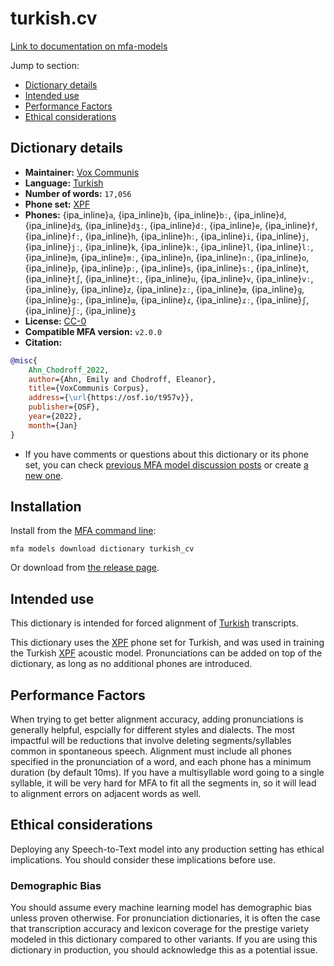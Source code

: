 
# turkish.cv

[Link to documentation on mfa-models](https://mfa-models.readthedocs.io/en/main/dictionary/turkish_cv.html)

Jump to section:

- [Dictionary details](#dictionary-details)
- [Intended use](#intended-use)
- [Performance Factors](#performance-factors)
- [Ethical considerations](#ethical-considerations)

## Dictionary details

- **Maintainer:** [Vox Communis](https://osf.io/t957v/)
- **Language:** [Turkish](https://en.wikipedia.org/wiki/Turkish_language)
- **Number of words:** `17,056`
- **Phone set:** [XPF](https://github.com/CohenPr-XPF/XPF)
- **Phones:** {ipa_inline}`a`, {ipa_inline}`b`, {ipa_inline}`bː`, {ipa_inline}`d`, {ipa_inline}`dʒ`, {ipa_inline}`dʒː`, {ipa_inline}`dː`, {ipa_inline}`e`, {ipa_inline}`f`, {ipa_inline}`fː`, {ipa_inline}`h`, {ipa_inline}`hː`, {ipa_inline}`i`, {ipa_inline}`j`, {ipa_inline}`jː`, {ipa_inline}`k`, {ipa_inline}`kː`, {ipa_inline}`l`, {ipa_inline}`lː`, {ipa_inline}`m`, {ipa_inline}`mː`, {ipa_inline}`n`, {ipa_inline}`nː`, {ipa_inline}`o`, {ipa_inline}`p`, {ipa_inline}`pː`, {ipa_inline}`s`, {ipa_inline}`sː`, {ipa_inline}`t`, {ipa_inline}`tʃ`, {ipa_inline}`tː`, {ipa_inline}`u`, {ipa_inline}`v`, {ipa_inline}`vː`, {ipa_inline}`y`, {ipa_inline}`z`, {ipa_inline}`zː`, {ipa_inline}`œ`, {ipa_inline}`ɡ`, {ipa_inline}`ɡː`, {ipa_inline}`ɯ`, {ipa_inline}`ɾ`, {ipa_inline}`ɾː`, {ipa_inline}`ʃ`, {ipa_inline}`ʃː`, {ipa_inline}`ʒ`
- **License:** [CC-0](https://creativecommons.org/publicdomain/zero/1.0/)
- **Compatible MFA version:** `v2.0.0`
- **Citation:**

```bibtex
@misc{
	Ahn_Chodroff_2022,
	author={Ahn, Emily and Chodroff, Eleanor},
	title={VoxCommunis Corpus},
	address={\url{https://osf.io/t957v}},
	publisher={OSF},
	year={2022},
	month={Jan}
}
```

- If you have comments or questions about this dictionary or its phone set, you can check [previous MFA model discussion posts](https://github.com/MontrealCorpusTools/mfa-models/discussions?discussions_q=Turkish+CV+dictionary+v2.0.0) or create [a new one](https://github.com/MontrealCorpusTools/mfa-models/discussions/new).

## Installation

Install from the [MFA command line](https://montreal-forced-aligner.readthedocs.io/en/latest/user_guide/models/index.html):

```
mfa models download dictionary turkish_cv
```

Or download from [the release page](https://github.com/MontrealCorpusTools/mfa-models/releases/tag/dictionary-turkish_cv-v2.0.0).

## Intended use

This dictionary is intended for forced alignment of [Turkish](https://en.wikipedia.org/wiki/Turkish_language) transcripts.

This dictionary uses the [XPF](https://github.com/CohenPr-XPF/XPF) phone set for Turkish, and was used in training the Turkish [XPF](https://github.com/CohenPr-XPF/XPF) acoustic model.
Pronunciations can be added on top of the dictionary, as long as no additional phones are introduced.

## Performance Factors

When trying to get better alignment accuracy, adding pronunciations is generally helpful, espcially for different styles and dialects.  The most impactful will be reductions that
involve deleting segments/syllables common in spontaneous speech.  Alignment must include all phones specified in the pronunciation of a word, and each phone has
a minimum duration (by default 10ms). If you have a multisyllable word going to a single syllable, it will be very hard for MFA to fit all the segments in,
so it will lead to alignment errors on adjacent words as well.

## Ethical considerations

Deploying any Speech-to-Text model into any production setting has ethical implications. You should consider these implications before use.

### Demographic Bias

You should assume every machine learning model has demographic bias unless proven otherwise.
For pronunciation dictionaries, it is often the case that transcription accuracy and lexicon coverage for the prestige variety modeled in this dictionary compared to other variants.
If you are using this dictionary in production, you should acknowledge this as a potential issue.
